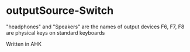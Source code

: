 # outputSource-Switch
"headphones" and "Speakers" are the names of output devices
F6, F7, F8 are physical keys on standard keyboards

Written in AHK

